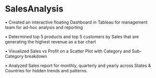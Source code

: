 # SalesAnalysis

• Created an interactive floating Dashboard in Tableau for management team for ad-hoc analysis and reporting

• Determined top 5 products and top 5 customers by Sales that are generating the highest revenue as a bar chart

• Visualized Sales vs Profit on a Scatter Plot with Category and Sub-Category breakdown

• Analyzed Sales report for monthly, quarterly and yearly across States & Countries for hidden trends and patterns.
